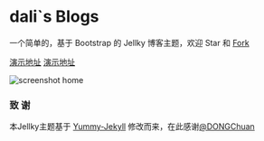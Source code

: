 # dali`s Blogs

一个简单的，基于 Bootstrap 的 Jellky 博客主题，欢迎 Star 和 [Fork](https://github.com/fastlearn/fastlearn.github.io/fork)

[演示地址](https://renguangli.com) [演示地址](https://renguangli.com)

![screenshot home](https://renguangli.com/assets/images/screenshots/home.png)

### 致   谢

本Jellky主题基于 [Yummy-Jekyll](https://dongchuan.github.io) 修改而来，在此感谢[@DONGChuan](https://dongchuan.github.io)


